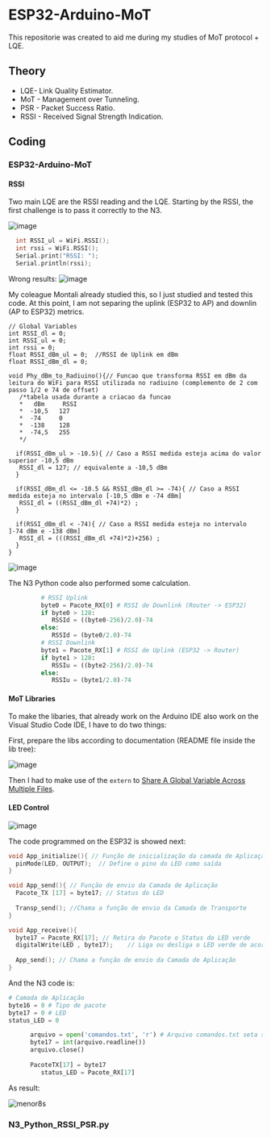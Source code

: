 # ESP32-Arduino-MoT
This repositorie was created to aid me during my studies of MoT protocol + LQE.

## Theory
* LQE- Link Quality Estimator.
* MoT - Management over Tunneling.
* PSR - Packet Success Ratio.
* RSSI - Received Signal Strength Indication.

## Coding

### ESP32-Arduino-MoT

#### RSSI

Two main LQE are the RSSI reading and the LQE. Starting by the RSSI, the first challenge is to pass it correctly to the N3. 

![image](https://github.com/Rafaelatff/ESP32-Arduino-MoT/assets/58916022/d69a76b3-e13f-4b65-ad48-261da25e512f)

```cpp
  int RSSI_ul = WiFi.RSSI();
  int rssi = WiFi.RSSI();
  Serial.print("RSSI: ");
  Serial.println(rssi);
```
Wrong results:
![image](https://github.com/Rafaelatff/ESP32-Arduino-MoT/assets/58916022/0236a170-ec72-41dd-9a94-c9f60c77193c)

My coleague Montali already studied this, so I just studied and tested this code. At this point, I am not separing the uplink (ESP32 to AP) and downlin (AP to ESP32) metrics.

```ccp
// Global Variables
int RSSI_dl = 0; 
int RSSI_ul = 0;
int rssi = 0;
float RSSI_dBm_ul = 0;  //RSSI de Uplink em dBm
float RSSI_dBm_dl = 0;

void Phy_dBm_to_Radiuino(){// Funcao que transforma RSSI em dBm da leitura do WiFi para RSSI utilizada no radiuino (complemento de 2 com passo 1/2 e 74 de offset)
   /*tabela usada durante a criacao da funcao
   *   dBm     RSSI  
   *  -10,5   127
   *  -74     0
   *  -138    128
   *  -74,5   255
   */
   
  if(RSSI_dBm_ul > -10.5){ // Caso a RSSI medida esteja acima do valor superior -10,5 dBm
   RSSI_dl = 127; // equivalente a -10,5 dBm 
  }

  if(RSSI_dBm_dl <= -10.5 && RSSI_dBm_dl >= -74){ // Caso a RSSI medida esteja no intervalo [-10,5 dBm e -74 dBm]
   RSSI_dl = ((RSSI_dBm_dl +74)*2) ;
  }

  if(RSSI_dBm_dl < -74){ // Caso a RSSI medida esteja no intervalo ]-74 dBm e -138 dBm]
   RSSI_dl = (((RSSI_dBm_dl +74)*2)+256) ;
  }
}
```

![image](https://github.com/Rafaelatff/ESP32-Arduino-MoT/assets/58916022/8da39440-aab3-4606-a184-f1e0ef1b8a5c)

The N3 Python code also performed some calculation.

```py
         # RSSI Uplink
         byte0 = Pacote_RX[0] # RSSI de Downlink (Router -> ESP32)
         if byte0 > 128:
            RSSId = ((byte0-256)/2.0)-74
         else:
            RSSId = (byte0/2.0)-74
         # RSSI Downlink
         byte1 = Pacote_RX[1] # RSSI de Uplink (ESP32 -> Router)
         if byte1 > 128:
            RSSIu = ((byte2-256)/2.0)-74
         else:
            RSSIu = (byte1/2.0)-74
```

#### MoT Libraries

To make the libaries, that already work on the Arduino IDE also work on the Visual Studio Code IDE, I have to do two things:

First, prepare the libs according to documentation (README file inside the lib tree):

![image](https://github.com/Rafaelatff/ESP32-Arduino-MoT/assets/58916022/62afe583-1c8f-469a-8d81-73ee3780eb17)

Then I had to make use of the `extern` to [Share A Global Variable Across Multiple Files](https://www.youtube.com/watch?v=Wqm1tSzmqkY).

#### LED Control

![image](https://github.com/Rafaelatff/ESP32-Arduino-MoT/assets/58916022/b5024985-f667-444c-a015-cd99cab65ec1)

The code programmed on the ESP32 is showed next:

```c
void App_initialize(){ // Função de inicialização da camada de Aplicação
  pinMode(LED, OUTPUT);  // Define o pino do LED como saída
}

void App_send(){ // Função de envio da Camada de Aplicação  
  Pacote_TX [17] = byte17; // Status do LED
  
  Transp_send(); //Chama a função de envio da Camada de Transporte
}

void App_receive(){
  byte17 = Pacote_RX[17]; // Retira do Pacote o Status do LED verde
  digitalWrite(LED , byte17);    // Liga ou desliga o LED verde de acordo com o status
 
  App_send(); // Chama a função de envio da Camada de Aplicação
}
```
And the N3 code is:
```py
# Camada de Aplicação
byte16 = 0 # Tipo de pacote
byte17 = 0 # LED
status_LED = 0

      arquivo = open('comandos.txt', 'r') # Arquivo comandos.txt seta status do LED
      byte17 = int(arquivo.readline())
      arquivo.close()
      
      PacoteTX[17] = byte17
         status_LED = Pacote_RX[17]
```

As result:

![menor8s](https://github.com/Rafaelatff/ESP32-Arduino-MoT/assets/58916022/271bbe31-11d0-4747-84eb-456809dce0a5)

### N3_Python_RSSI_PSR.py
